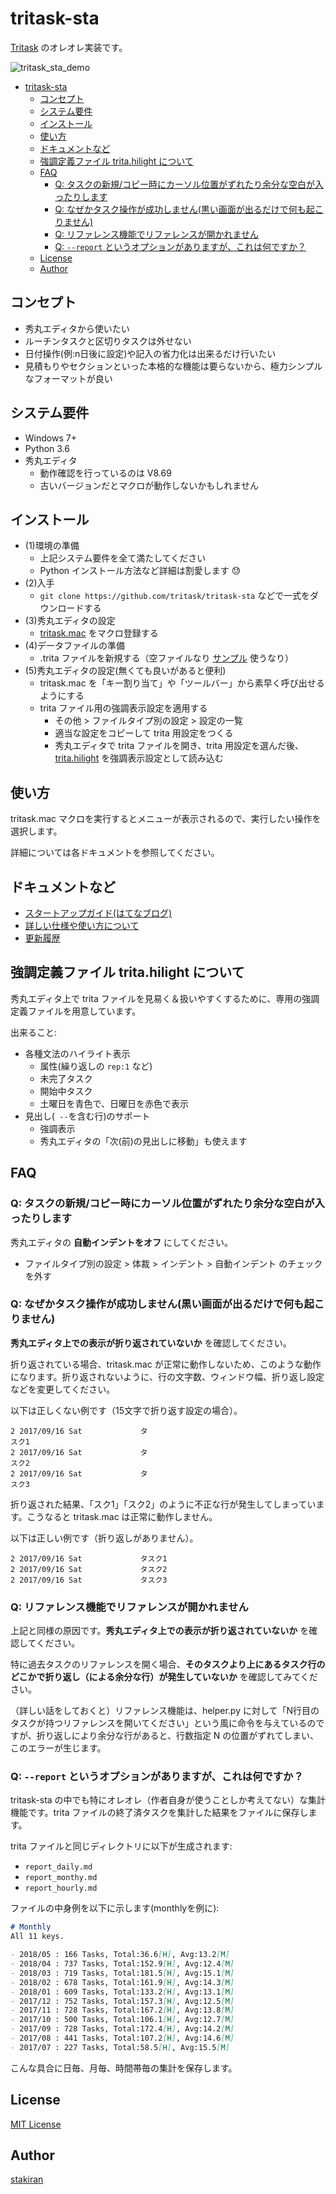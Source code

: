 # tritask-sta
[Tritask](https://github.com/tritask/tritask-spec) のオレオレ実装です。

![tritask_sta_demo](https://user-images.githubusercontent.com/23325839/36819300-517d1a7a-1d2c-11e8-92bb-7cbcf4fd2cbd.gif)

<!-- toc -->
- [tritask-sta](#tritask-sta)
  - [コンセプト](#コンセプト)
  - [システム要件](#システム要件)
  - [インストール](#インストール)
  - [使い方](#使い方)
  - [ドキュメントなど](#ドキュメントなど)
  - [強調定義ファイル trita.hilight について](#強調定義ファイル-tritahilight-について)
  - [FAQ](#faq)
    - [Q: タスクの新規/コピー時にカーソル位置がずれたり余分な空白が入ったりします](#q-タスクの新規コピー時にカーソル位置がずれたり余分な空白が入ったりします)
    - [Q: なぜかタスク操作が成功しません(黒い画面が出るだけで何も起こりません)](#q-なぜかタスク操作が成功しません黒い画面が出るだけで何も起こりません)
    - [Q: リファレンス機能でリファレンスが開かれません](#q-リファレンス機能でリファレンスが開かれません)
    - [Q: `--report` というオプションがありますが、これは何ですか？](#q---report-というオプションがありますがこれは何ですか)
  - [License](#license)
  - [Author](#author)

## コンセプト
- 秀丸エディタから使いたい
- ルーチンタスクと区切りタスクは外せない
- 日付操作(例:n日後に設定)や記入の省力化は出来るだけ行いたい
- 見積もりやセクションといった本格的な機能は要らないから、極力シンプルなフォーマットが良い

## システム要件
- Windows 7+
- Python 3.6
- 秀丸エディタ
  - 動作確認を行っているのは V8.69
  - 古いバージョンだとマクロが動作しないかもしれません

## インストール
- (1)環境の準備
  - 上記システム要件を全て満たしてください
  - Python インストール方法など詳細は割愛します :sweat:
- (2)入手
  - `git clone https://github.com/tritask/tritask-sta` などで一式をダウンロードする
- (3)秀丸エディタの設定
  - [tritask.mac](tritask.mac) をマクロ登録する
- (4)データファイルの準備
  - .trita ファイルを新規する（空ファイルなり [サンプル](sample.trita) 使うなり）
- (5)秀丸エディタの設定(無くても良いがあると便利)
  - tritask.mac を「キー割り当て」や「ツールバー」から素早く呼び出せるようにする
  - trita ファイル用の強調表示設定を適用する
    - その他 > ファイルタイプ別の設定 > 設定の一覧
    - 適当な設定をコピーして trita 用設定をつくる
    - 秀丸エディタで trita ファイルを開き、trita 用設定を選んだ後、[trita.hilight](trita.hilight) を強調表示設定として読み込む

## 使い方
tritask.mac マクロを実行するとメニューが表示されるので、実行したい操作を選択します。

詳細については各ドキュメントを参照してください。

## ドキュメントなど
- [スタートアップガイド(はてなブログ)](https://ilovetaskmanagement.hatenablog.com/entry/2018/08/01/211245)
- [詳しい仕様や使い方について](specification.md)
- [更新履歴](CHANGELOG.md)

## 強調定義ファイル trita.hilight について
秀丸エディタ上で trita ファイルを見易く＆扱いやすくするために、専用の強調定義ファイルを用意しています。

出来ること:

- 各種文法のハイライト表示
  - 属性(繰り返しの `rep:1` など)
  - 未完了タスク
  - 開始中タスク
  - 土曜日を青色で、日曜日を赤色で表示
- 見出し(` --`を含む行)のサポート
  - 強調表示
  - 秀丸エディタの「次(前)の見出しに移動」も使えます

## FAQ

### Q: タスクの新規/コピー時にカーソル位置がずれたり余分な空白が入ったりします
秀丸エディタの **自動インデントをオフ** にしてください。

- ファイルタイプ別の設定 > 体裁 > インデント > 自動インデント のチェックを外す

### Q: なぜかタスク操作が成功しません(黒い画面が出るだけで何も起こりません)
**秀丸エディタ上での表示が折り返されていないか** を確認してください。

折り返されている場合、tritask.mac が正常に動作しないため、このような動作になります。折り返されないように、行の文字数、ウィンドウ幅、折り返し設定などを変更してください。

以下は正しくない例です（15文字で折り返す設定の場合）。

```
2 2017/09/16 Sat             タ
スク1
2 2017/09/16 Sat             タ
スク2
2 2017/09/16 Sat             タ
スク3
```

折り返された結果、「スク1」「スク2」のように不正な行が発生してしまっています。こうなると tritask.mac は正常に動作しません。

以下は正しい例です（折り返しがありません）。

```
2 2017/09/16 Sat             タスク1
2 2017/09/16 Sat             タスク2
2 2017/09/16 Sat             タスク3
```

### Q: リファレンス機能でリファレンスが開かれません
上記と同様の原因です。**秀丸エディタ上での表示が折り返されていないか** を確認してください。

特に過去タスクのリファレンスを開く場合、**そのタスクより上にあるタスク行のどこかで折り返し（による余分な行）が発生していないか** を確認してみてください。

（詳しい話をしておくと）リファレンス機能は、helper.py に対して「N行目のタスクが持つリファレンスを開いてください」という風に命令を与えているのですが、折り返しにより余分な行があると、行数指定 N の位置がずれてしまい、このエラーが生じます。

### Q: `--report` というオプションがありますが、これは何ですか？
tritask-sta の中でも特にオレオレ（作者自身が使うことしか考えてない）な集計機能です。trita ファイルの終了済タスクを集計した結果をファイルに保存します。

trita ファイルと同じディレクトリに以下が生成されます:

- `report_daily.md`
- `report_monthy.md`
- `report_hourly.md`

ファイルの中身例を以下に示します(monthlyを例に):

```markdown
# Monthly
All 11 keys.

- 2018/05 : 166 Tasks, Total:36.6[H], Avg:13.2[M]
- 2018/04 : 737 Tasks, Total:152.9[H], Avg:12.4[M]
- 2018/03 : 719 Tasks, Total:181.5[H], Avg:15.1[M]
- 2018/02 : 678 Tasks, Total:161.9[H], Avg:14.3[M]
- 2018/01 : 609 Tasks, Total:133.2[H], Avg:13.1[M]
- 2017/12 : 752 Tasks, Total:157.3[H], Avg:12.5[M]
- 2017/11 : 728 Tasks, Total:167.2[H], Avg:13.8[M]
- 2017/10 : 500 Tasks, Total:106.1[H], Avg:12.7[M]
- 2017/09 : 728 Tasks, Total:172.4[H], Avg:14.2[M]
- 2017/08 : 441 Tasks, Total:107.2[H], Avg:14.6[M]
- 2017/07 : 227 Tasks, Total:58.5[H], Avg:15.5[M]
```

こんな具合に日毎、月毎、時間帯毎の集計を保存します。

## License
[MIT License](LICENSE)

## Author
[stakiran](https://github.com/stakiran)
